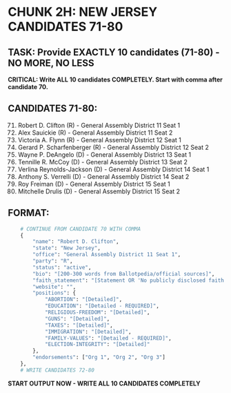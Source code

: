 # CHUNK 2H: NEW JERSEY CANDIDATES 71-80

## TASK: Provide EXACTLY 10 candidates (71-80) - NO MORE, NO LESS

**CRITICAL: Write ALL 10 candidates COMPLETELY. Start with comma after candidate 70.**

## CANDIDATES 71-80:

71. Robert D. Clifton (R) - General Assembly District 11 Seat 1
72. Alex Sauickie (R) - General Assembly District 11 Seat 2
73. Victoria A. Flynn (R) - General Assembly District 12 Seat 1
74. Gerard P. Scharfenberger (R) - General Assembly District 12 Seat 2
75. Wayne P. DeAngelo (D) - General Assembly District 13 Seat 1
76. Tennille R. McCoy (D) - General Assembly District 13 Seat 2
77. Verlina Reynolds-Jackson (D) - General Assembly District 14 Seat 1
78. Anthony S. Verrelli (D) - General Assembly District 14 Seat 2
79. Roy Freiman (D) - General Assembly District 15 Seat 1
80. Mitchelle Drulis (D) - General Assembly District 15 Seat 2

## FORMAT:

```python
    # CONTINUE FROM CANDIDATE 70 WITH COMMA
    {
        "name": "Robert D. Clifton",
        "state": "New Jersey",
        "office": "General Assembly District 11 Seat 1",
        "party": "R",
        "status": "active",
        "bio": "[200-300 words from Ballotpedia/official sources]",
        "faith_statement": "[Statement OR 'No publicly disclosed faith statement']",
        "website": "",
        "positions": {
            "ABORTION": "[Detailed]",
            "EDUCATION": "[Detailed - REQUIRED]",
            "RELIGIOUS-FREEDOM": "[Detailed]",
            "GUNS": "[Detailed]",
            "TAXES": "[Detailed]",
            "IMMIGRATION": "[Detailed]",
            "FAMILY-VALUES": "[Detailed - REQUIRED]",
            "ELECTION-INTEGRITY": "[Detailed]"
        },
        "endorsements": ["Org 1", "Org 2", "Org 3"]
    },
    # WRITE CANDIDATES 72-80

```



**START OUTPUT NOW - WRITE ALL 10 CANDIDATES COMPLETELY**
